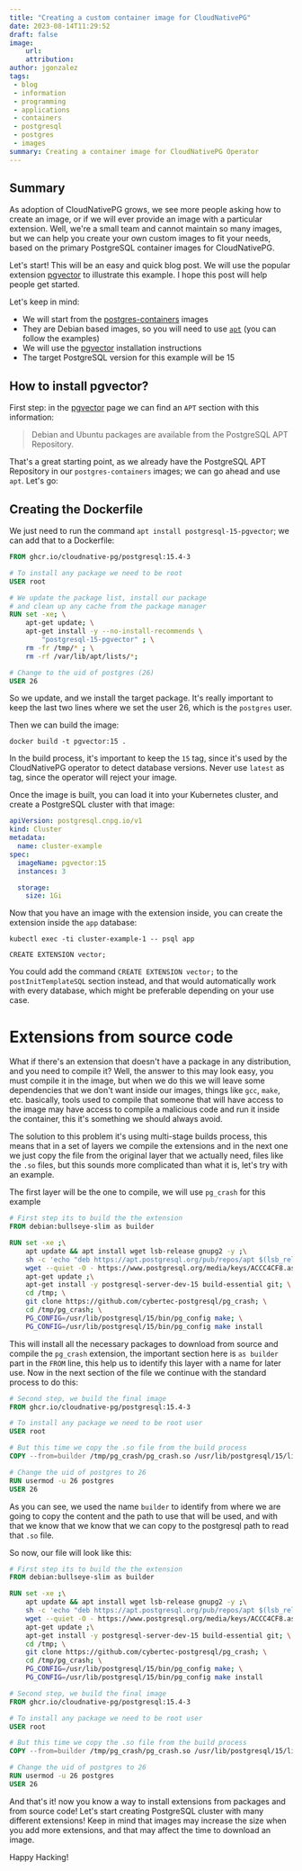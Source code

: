 ```yaml
---
title: "Creating a custom container image for CloudNativePG"
date: 2023-08-14T11:29:52
draft: false
image:
    url: 
    attribution: 
author: jgonzalez
tags:
 - blog
 - information
 - programming
 - applications
 - containers
 - postgresql
 - postgres
 - images
summary: Creating a container image for CloudNativePG Operator
---
```


## Summary

As adoption of CloudNativePG grows, we see more people asking how to create an
image, or if we will ever provide an image with a particular extension.
Well, we're a small team and cannot maintain so many images, but we can help you
create your own custom images
to fit your needs, based on the primary PostgreSQL container images for CloudNativePG.

Let's start! This will be an easy and quick blog post. We will use the popular extension
[pgvector](https://github.com/pgvector) to illustrate this example. I hope
this post will help people  get started.

Let's keep in mind:

* We will start from the [postgres-containers](https://github.com/cloudnative-pg/postgres-containers) images
* They are Debian based images, so you will need to use [`apt`](https://wiki.debian.org/Apt) (you can follow the examples)
* We will use the [pgvector](https://github.com/pgvector) installation instructions
* The target PostgreSQL version for this example will be 15

## How to install pgvector?

First step: in the [pgvector](https://github.com/pgvector/pgvector) page
we can find an `APT` section with this information:

> Debian and Ubuntu packages are available from the PostgreSQL APT Repository.

That's a great starting point, as we already have the PostgreSQL APT Repository
in our `postgres-containers` images; we can go ahead and use `apt`. Let's go:

## Creating the Dockerfile

We just need to run the command `apt install postgresql-15-pgvector`; we can
add that to a Dockerfile:

``` Dockerfile
FROM ghcr.io/cloudnative-pg/postgresql:15.4-3

# To install any package we need to be root
USER root

# We update the package list, install our package
# and clean up any cache from the package manager
RUN set -xe; \
	apt-get update; \
	apt-get install -y --no-install-recommends \
		"postgresql-15-pgvector" ; \
	rm -fr /tmp/* ; \
	rm -rf /var/lib/apt/lists/*;

# Change to the uid of postgres (26)
USER 26
```

So we update, and we install the target package. It's really important to keep the last two lines
where we set the user 26, which is the `postgres` user.

Then we can build the image:

``` shell
docker build -t pgvector:15 .
```

In the build process, it's important to keep the `15` tag, since it's used by the CloudNativePG operator to
detect database versions. Never use `latest` as tag, since the operator will reject your image.

Once the image is built, you can load it into your Kubernetes cluster, and create a
PostgreSQL cluster with that image:

``` yaml
apiVersion: postgresql.cnpg.io/v1
kind: Cluster
metadata:
  name: cluster-example
spec:
  imageName: pgvector:15
  instances: 3

  storage:
    size: 1Gi
```

Now that you have an image with the extension inside, you can create the extension inside
the `app` database:

``` shell
kubectl exec -ti cluster-example-1 -- psql app

CREATE EXTENSION vector;
```

You could add the command `CREATE EXTENSION vector;` to the
`postInitTemplateSQL` section instead,
and that would automatically work with every database, which might be preferable
depending on your use case.

# Extensions from source code

What if there's an extension that doesn't have a package in any distribution, and you need to compile it?
Well, the answer to this may look easy, you must compile it in the image, but when we do this we will leave
some dependencies that we don't want inside our images, things like `gcc`, `make`, etc. basically, tools used
to compile that someone that will have access to the image may have access to compile a malicious code
and run it inside the container, this it's something we should always avoid.

The solution to this problem it's using multi-stage builds process, this means that in a set of layers
we compile the extensions and in the next one we just copy the file from the original layer that we actually
need, files like the `.so` files, but this sounds more complicated than what it is, let's try with an example.

The first layer will be the one to compile, we will use `pg_crash` for this example

``` Dockerfile
# First step its to build the the extension
FROM debian:bullseye-slim as builder

RUN set -xe ;\
    apt update && apt install wget lsb-release gnupg2 -y ;\
    sh -c 'echo "deb https://apt.postgresql.org/pub/repos/apt $(lsb_release -cs)-pgdg main" > /etc/apt/sources.list.d/pgdg.list' ;\
    wget --quiet -O - https://www.postgresql.org/media/keys/ACCC4CF8.asc | apt-key add - ;\
    apt-get update ;\
	apt-get install -y postgresql-server-dev-15 build-essential git; \
	cd /tmp; \
	git clone https://github.com/cybertec-postgresql/pg_crash; \
	cd /tmp/pg_crash; \
	PG_CONFIG=/usr/lib/postgresql/15/bin/pg_config make; \
	PG_CONFIG=/usr/lib/postgresql/15/bin/pg_config make install
```

This will install all the necessary packages to download from source and compile the `pg_crash` extension, the important
section here is `as builder` part in the `FROM` line, this help us to identify this layer with a name for later use.
Now in the next section of the file we continue with the standard process to do this:

``` Dockerfile
# Second step, we build the final image
FROM ghcr.io/cloudnative-pg/postgresql:15.4-3

# To install any package we need to be root user
USER root

# But this time we copy the .so file from the build process
COPY --from=builder /tmp/pg_crash/pg_crash.so /usr/lib/postgresql/15/lib/

# Change the uid of postgres to 26
RUN usermod -u 26 postgres
USER 26
```

As you can see, we used the name `builder` to identify from where we are going to copy the content and the path to use
that will be used, and with that we know that we know that we can copy to the postgresql path to read that `.so` file.

So now, our file will look like this:

``` Dockerfile
# First step its to build the the extension
FROM debian:bullseye-slim as builder

RUN set -xe ;\
    apt update && apt install wget lsb-release gnupg2 -y ;\
    sh -c 'echo "deb https://apt.postgresql.org/pub/repos/apt $(lsb_release -cs)-pgdg main" > /etc/apt/sources.list.d/pgdg.list' ;\
    wget --quiet -O - https://www.postgresql.org/media/keys/ACCC4CF8.asc | apt-key add - ;\
    apt-get update ;\
	apt-get install -y postgresql-server-dev-15 build-essential git; \
	cd /tmp; \
	git clone https://github.com/cybertec-postgresql/pg_crash; \
	cd /tmp/pg_crash; \
	PG_CONFIG=/usr/lib/postgresql/15/bin/pg_config make; \
	PG_CONFIG=/usr/lib/postgresql/15/bin/pg_config make install

# Second step, we build the final image
FROM ghcr.io/cloudnative-pg/postgresql:15.4-3

# To install any package we need to be root user
USER root

# But this time we copy the .so file from the build process
COPY --from=builder /tmp/pg_crash/pg_crash.so /usr/lib/postgresql/15/lib/

# Change the uid of postgres to 26
RUN usermod -u 26 postgres
USER 26
```

And that's it! now you know a way to install extensions from packages and from source code! Let's start creating
PostgreSQL cluster with many different extensions! Keep in mind that images may increase the size when you add more
extensions, and that may affect the time to download an image.

Happy Hacking!
